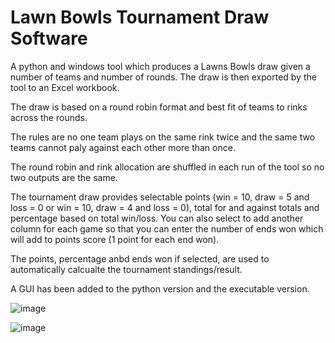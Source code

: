 # Lawn Bowls Tournament Draw Software

A python and windows tool which produces a Lawns Bowls draw given a number of teams and number of rounds. The draw is then exported by the tool to an Excel workbook. 

The draw is based on a round robin format and best fit of teams to rinks across the rounds. 

The rules are no one team plays on the same rink twice and the same two teams cannot paly against each other more than once.

The round robin and rink allocation are shuffled in each run of the tool so no two outputs are the same.

The tournament draw provides selectable points (win = 10, draw = 5 and loss = 0 or win = 10, draw = 4 and loss = 0), total for and against totals and percentage based on total win/loss. You can also select to add another column for each game so that you can enter the number of ends won which will add to points score (1 point for each end won).

The points, percentage anbd ends won if selected, are used to automatically calcualte the tournament standings/result.

A GUI has been added to the python version and the executable version.

![image](https://user-images.githubusercontent.com/59402257/130415002-485769fc-9aeb-4d6c-8d71-6941627a3ecf.png)

![image](https://user-images.githubusercontent.com/59402257/130415237-8d0c85a9-876d-49c1-87c6-3ba0ff5505b2.png)



